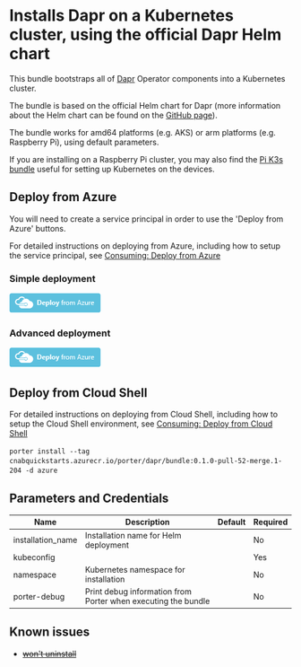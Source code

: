 # Installs Dapr on a Kubernetes cluster, using the official Dapr Helm chart

This bundle bootstraps all of [Dapr](https://dapr.io/) Operator components into a Kubernetes cluster.

The bundle is based on the official Helm chart for Dapr (more information about the Helm chart can be found on the [GitHub page](https://github.com/dapr/dapr/tree/master/charts/dapr)).

The bundle works for amd64 platforms (e.g. AKS) or arm platforms (e.g. Raspberry Pi), using default parameters.

If you are installing on a Raspberry Pi cluster, you may also find the [Pi K3s bundle](https://github.com/Azure/azure-cnab-quickstarts/tree/master/porter/pi-k-three-s) useful for setting up Kubernetes on the devices.

## Deploy from Azure


You will need to create a service principal in order to use the 'Deploy from Azure' buttons.


For detailed instructions on deploying from Azure, including how to setup the service principal, see [Consuming: Deploy from Azure](../../docs/consuming.md#deploy-from-azure)

### Simple deployment


<a href="https://portal.azure.com/#create/Microsoft.Template/uri/https%3A%2F%2Fraw.githubusercontent.com%2FAzure%2Fazure-cnab-quickstarts%2Fdapr-update%2Fporter%2Fdapr%2Fazuredeploy-simple.json" target="_blank"><img src="https://raw.githubusercontent.com/endjin/CNAB.Quickstarts/master/images/Deploy-from-Azure.png"/></a>

### Advanced deployment


<a href="https://portal.azure.com/#create/Microsoft.Template/uri/https%3A%2F%2Fraw.githubusercontent.com%2FAzure%2Fazure-cnab-quickstarts%2Fdapr-update%2Fporter%2Fdapr%2Fazuredeploy-advanced.json" target="_blank"><img src="https://raw.githubusercontent.com/endjin/CNAB.Quickstarts/master/images/Deploy-from-Azure.png"/></a>


## Deploy from Cloud Shell


For detailed instructions on deploying from Cloud Shell, including how to setup the Cloud Shell environment, see [Consuming: Deploy from Cloud Shell](../../docs/consuming.md#deploy-from-cloud-shell)


```porter install --tag cnabquickstarts.azurecr.io/porter/dapr/bundle:0.1.0-pull-52-merge.1-204 -d azure```


## Parameters and Credentials

 | Name | Description | Default | Required | 
 | --- | --- | --- | --- | 
 | installation_name | Installation name for Helm deployment |  | No
kubeconfig |  |  | Yes
namespace | Kubernetes namespace for installation |  | No
porter-debug | Print debug information from Porter when executing the bundle |  | No | 


## Known issues

- ~~[won't uninstall](https://github.com/Azure/azure-cnab-quickstarts/issues/42)~~